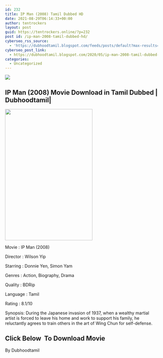 ```yaml
---
id: 232
title: IP Man (2008) Tamil Dubbed HD
date: 2021-08-29T06:14:33+00:00
author: tentrockers
layout: post
guid: https://tentrockers.online/?p=232
post id: /ip-man-2008-tamil-dubbed-hd/
cyberseo_rss_source:
  - 'https://dubhoodtamil.blogspot.com/feeds/posts/default?max-results=150&start-index=301'
cyberseo_post_link:
  - https://dubhoodtamil.blogspot.com/2020/05/ip-man-2008-tamil-dubbed-hd.html
categories:
  - Uncategorized
---
```

<div class="media_block">
  <img src="https://1.bp.blogspot.com/-tk6CDVSQSlQ/X3RgkdsXxEI/AAAAAAAACok/RULW3cMxTacimpDSY2s-AuEnj2lCk0KUQCNcBGAsYHQ/s72-w288-h433-c/MV5BNTFmMjM3M2UtOTIyZC00Zjk3LTkzODUtYTdhNGRmNzFhYzcyXkEyXkFqcGdeQXVyMTMxODk2OTU%2540._V1_.jpg" class="media_thumbnail" />
</div>

<div dir="ltr" trbidi="on" readability="17.032629558541">
  <h2>
    IP Man (2008) Movie Download in Tamil Dubbed | Dubhoodtamil|
  </h2>
  
  <div class="separator">
    <a href="https://1.bp.blogspot.com/-tk6CDVSQSlQ/X3RgkdsXxEI/AAAAAAAACok/RULW3cMxTacimpDSY2s-AuEnj2lCk0KUQCNcBGAsYHQ/s1500/MV5BNTFmMjM3M2UtOTIyZC00Zjk3LTkzODUtYTdhNGRmNzFhYzcyXkEyXkFqcGdeQXVyMTMxODk2OTU%2540._V1_.jpg"><img loading="lazy" border="0" data-original-height="1500" data-original-width="1000" height="433" src="https://1.bp.blogspot.com/-tk6CDVSQSlQ/X3RgkdsXxEI/AAAAAAAACok/RULW3cMxTacimpDSY2s-AuEnj2lCk0KUQCNcBGAsYHQ/w288-h433/MV5BNTFmMjM3M2UtOTIyZC00Zjk3LTkzODUtYTdhNGRmNzFhYzcyXkEyXkFqcGdeQXVyMTMxODk2OTU%2540._V1_.jpg" width="288" /></a>
  </div>
  
  <p>
    Movie<span> </span>:<span> </span>IP Man (2008)&nbsp;
  </p>
  
  <p>
    Director<span> </span>:<span> </span>Wilson Yip&nbsp;
  </p>
  
  <p>
    Starring<span> </span>:<span> </span>Donnie Yen, Simon Yam&nbsp;
  </p>
  
  <p>
    Genres<span> </span>:<span> </span>Action, Biography, Drama&nbsp;
  </p>
  
  <p>
    Quality<span> </span>:<span> </span>BDRip&nbsp;
  </p>
  
  <p>
    Language<span> </span>:<span> </span>Tamil&nbsp;
  </p>
  
  <p>
    Rating<span> </span>:<span> </span>8.1/10&nbsp;
  </p>
  
  <p>
    Synopsis: During the Japanese invasion of 1937, when a wealthy martial artist is forced to leave his home and work to support his family, he reluctantly agrees to train others in the art of Wing Chun for self-defense.
  </p>
  
  <h2>
    <span><b>Click Below&nbsp; To Download Movie</b></span>
  </h2>
  
  <div>
    <p>
      By Dubhoodtamil
    </p>
  </div>
</div>